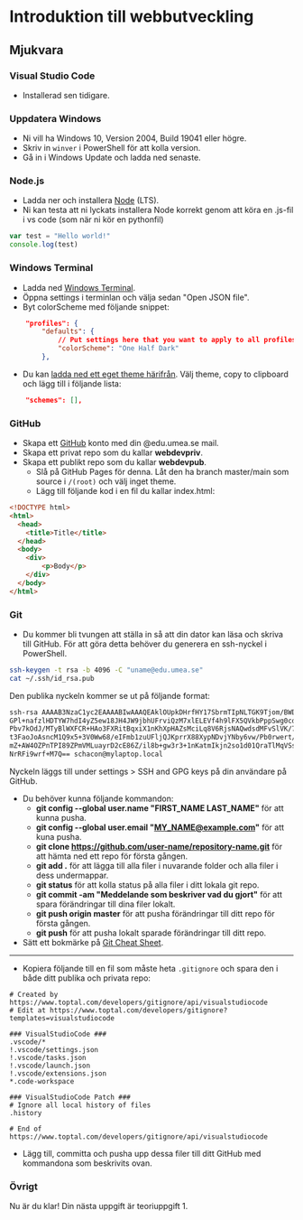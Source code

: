 # Introduktion till webbutveckling

## Mjukvara
### Visual Studio Code
* Installerad sen tidigare.

### Uppdatera Windows
- Ni vill ha Windows 10, Version 2004, Build 19041 eller högre.
- Skriv in `winver` i PowerShell för att kolla version.
- Gå in i Windows Update och ladda ned senaste.

### Node.js
- Ladda ner och installera [Node](https://nodejs.org/en/) (LTS).
- Ni kan testa att ni lyckats installera Node korrekt genom att köra en .js-fil i vs code (som när ni kör en pythonfil)
```javascript
var test = "Hello world!"
console.log(test)
```

### Windows Terminal
- Ladda ned [Windows Terminal](https://www.microsoft.com/sv-se/p/windows-terminal/9n0dx20hk701).
- Öppna settings i terminlan och välja sedan "Open JSON file".
- Byt colorScheme med följande snippet:
```json
    "profiles": {
        "defaults": {
            // Put settings here that you want to apply to all profiles.
            "colorScheme": "One Half Dark"
        },
```
- Du kan [ladda ned ett eget theme härifrån](https://atomcorp.github.io/themes/). Välj theme, copy to clipboard och lägg till i följande lista:
```json
    "schemes": [],
```

### GitHub
* Skapa ett [GitHub](https://github.com/) konto med din @edu.umea.se mail.
* Skapa ett privat repo som du kallar **webdevpriv**.
* Skapa ett publikt repo som du kallar **webdevpub**.
  * Slå på GitHub Pages för denna. Låt den ha branch master/main som source i `/(root)` och välj inget theme.
  * Lägg till följande kod i en fil du kallar index.html:

```html
<!DOCTYPE html>
<html>
  <head>
    <title>Title</title>
  </head>
  <body>
    <div>
        <p>Body</p>
    </div>
  </body>
</html>
```

### Git
* Du kommer bli tvungen att ställa in så att din dator kan läsa och skriva till GitHub. För att göra detta behöver du generera en ssh-nyckel i PowerShell.

```bash
ssh-keygen -t rsa -b 4096 -C "uname@edu.umea.se"
cat ~/.ssh/id_rsa.pub
```

Den publika nyckeln kommer se ut på följande format:

```bash
ssh-rsa AAAAB3NzaC1yc2EAAAABIwAAAQEAklOUpkDHrfHY17SbrmTIpNLTGK9Tjom/BWDSU
GPl+nafzlHDTYW7hdI4yZ5ew18JH4JW9jbhUFrviQzM7xlELEVf4h9lFX5QVkbPppSwg0cda3
Pbv7kOdJ/MTyBlWXFCR+HAo3FXRitBqxiX1nKhXpHAZsMciLq8V6RjsNAQwdsdMFvSlVK/7XA
t3FaoJoAsncM1Q9x5+3V0Ww68/eIFmb1zuUFljQJKprrX88XypNDvjYNby6vw/Pb0rwert/En
mZ+AW4OZPnTPI89ZPmVMLuayrD2cE86Z/il8b+gw3r3+1nKatmIkjn2so1d01QraTlMqVSsbx
NrRFi9wrf+M7Q== schacon@mylaptop.local
```

Nyckeln läggs till under settings > SSH and GPG keys på din användare på GitHub.

* Du behöver kunna följande kommandon:
  * **git config --global user.name "FIRST_NAME LAST_NAME"** för att kunna pusha.
  * **git config --global user.email "MY_NAME@example.com"** för att kuna pusha.
  * **git clone https://github.com/user-name/repository-name.git** för att hämta ned ett repo för första gången.
  * **git add .** för att lägga till alla filer i nuvarande folder och alla filer i dess undermappar.
  * **git status** för att kolla status på alla filer i ditt lokala git repo.
  * **git commit -am "Meddelande som beskriver vad du gjort"** för att spara förändringar till dina filer lokalt.
  * **git push origin master** för att pusha förändringar till ditt repo för första gången.
  * **git push** för att pusha lokalt sparade förändringar till ditt repo.
* Sätt ett bokmärke på [Git Cheat Sheet](https://github.github.com/training-kit/downloads/github-git-cheat-sheet.pdf).

---

* Kopiera följande till en fil som måste heta `.gitignore` och spara den i både ditt publika och privata repo:

```
# Created by https://www.toptal.com/developers/gitignore/api/visualstudiocode
# Edit at https://www.toptal.com/developers/gitignore?templates=visualstudiocode

### VisualStudioCode ###
.vscode/*
!.vscode/settings.json
!.vscode/tasks.json
!.vscode/launch.json
!.vscode/extensions.json
*.code-workspace

### VisualStudioCode Patch ###
# Ignore all local history of files
.history

# End of https://www.toptal.com/developers/gitignore/api/visualstudiocode
```
* Lägg till, committa och pusha upp dessa filer till ditt GitHub med kommandona som beskrivits ovan.

### Övrigt

Nu är du klar! Din nästa uppgift är teoriuppgift 1.  

